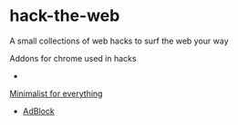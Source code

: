 hack-the-web
============

A small collections of web hacks to surf the web your way

Addons for chrome used in hacks
* <a href="https://chrome.google.com/webstore/detail/minimalist-for-everything/bmihblnpomgpjkfddepdpdafhhepdbek">
Minimalist for everything</a>
* <a href="https://chrome.google.com/webstore/detail/adblock/gighmmpiobklfepjocnamgkkbiglidom">AdBlock</a>
